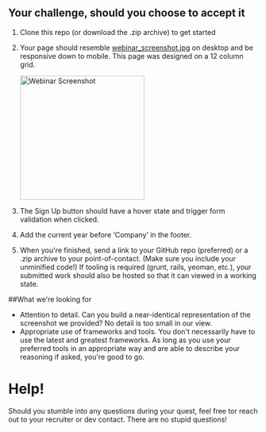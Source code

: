 ## Your challenge, should you choose to accept it

1. Clone this repo (or download the .zip archive) to get started
2. Your page should resemble [webinar_screenshot.jpg](webinar_screenshot.jpg) on desktop and be responsive down to mobile. This page was designed on a 12 column grid.

    <img src="webinar_screenshot.jpg" alt="Webinar Screenshot" width="250"/>
    
3. The Sign Up button should have a hover state and trigger form validation when clicked.
4. Add the current year before ‘Company’ in the footer.
5. When you're finished, send a link to your GitHub repo (preferred) or a .zip archive to your point-of-contact. (Make sure you include your unminified code!) If tooling is required (grunt, rails, yeoman, etc.), your submitted work should also be hosted so that it can viewed in a working state.

##What we're looking for

- Attention to detail. Can you build a near-identical representation of the screenshot we provided? No detail is too small in our view.
- Appropriate use of frameworks and tools. You don't necessarily have to use the latest and greatest frameworks. As long as you use your preferred tools in an appropriate way and are able to describe your reasoning if asked, you're good to go.

# Help!
Should you stumble into any questions during your quest, feel free tor reach out to your recruiter or dev contact. There are no stupid questions!
